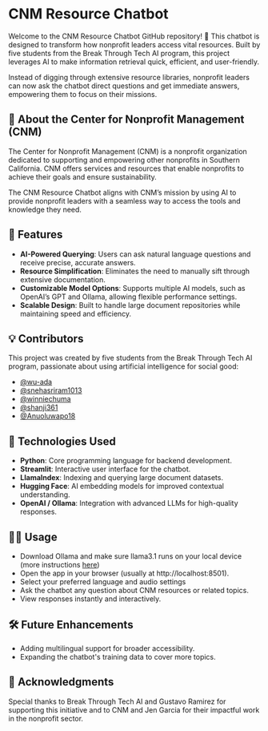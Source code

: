 # CNM Resource Chatbot  
Welcome to the CNM Resource Chatbot GitHub repository! 🎉 This chatbot is designed to transform how nonprofit leaders access vital resources. Built by five students from the Break Through Tech AI program, this project leverages AI to make information retrieval quick, efficient, and user-friendly.

Instead of digging through extensive resource libraries, nonprofit leaders can now ask the chatbot direct questions and get immediate answers, empowering them to focus on their missions.

## 🏢 About the Center for Nonprofit Management (CNM)  
The Center for Nonprofit Management (CNM) is a nonprofit organization dedicated to supporting and empowering other nonprofits in Southern California. CNM offers services and resources that enable nonprofits to achieve their goals and ensure sustainability.

The CNM Resource Chatbot aligns with CNM’s mission by using AI to provide nonprofit leaders with a seamless way to access the tools and knowledge they need.

## 📌 Features  
- **AI-Powered Querying**: Users can ask natural language questions and receive precise, accurate answers.
- **Resource Simplification**: Eliminates the need to manually sift through extensive documentation.
- **Customizable Model Options**: Supports multiple AI models, such as OpenAI’s GPT and Ollama, allowing flexible performance settings.
- **Scalable Design**: Built to handle large document repositories while maintaining speed and efficiency.

## 💡 Contributors  
This project was created by five students from the Break Through Tech AI program, passionate about using artificial intelligence for social good:
- [@wu-ada](https://github.com/wu-ada)
- [@snehasriram1013](https://github.com/snehasriram1013)
- [@winniechuma](https://github.com/winniechuma)
- [@shanji361](https://github.com/shanji361)
- [@Anuoluwapo18](https://github.com/Anuoluwapo18)  

## 🚀 Technologies Used  
- **Python**: Core programming language for backend development.
- **Streamlit**: Interactive user interface for the chatbot.
- **LlamaIndex**: Indexing and querying large document datasets.
- **Hugging Face**: AI embedding models for improved contextual understanding.
- **OpenAI / Ollama**: Integration with advanced LLMs for high-quality responses.

## 🧑‍💻 Usage
- Download Ollama and make sure llama3.1 runs on your local device (more instructions [here](https://www.kdnuggets.com/ollama-tutorial-running-llms-locally-made-super-simple))
- Open the app in your browser (usually at http://localhost:8501).
- Select your preferred language and audio settings
- Ask the chatbot any question about CNM resources or related topics.
- View responses instantly and interactively.

## 🛠️ Future Enhancements  
- Adding multilingual support for broader accessibility.
- Expanding the chatbot's training data to cover more topics.

## 🤝 Acknowledgments
Special thanks to Break Through Tech AI and Gustavo Ramirez for supporting this initiative and to CNM and Jen Garcia for their impactful work in the nonprofit sector.

